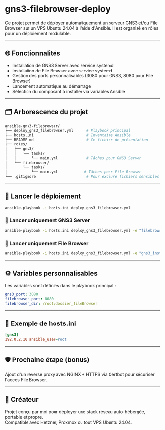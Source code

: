 # gns3-filebrowser-deploy

Ce projet permet de déployer automatiquement un serveur GNS3 et/ou File Browser sur un VPS Ubuntu 24.04 à l'aide d'Ansible. Il est organisé en rôles pour un déploiement modulable.

---

## 🌐 Fonctionnalités

- Installation de GNS3 Server avec service systemd
- Installation de File Browser avec service systemd
- Gestion des ports personnalisables (3080 pour GNS3, 8080 pour File Browser)
- Lancement automatique au démarrage
- Sélection du composant à installer via variables Ansible

---

## 🗂 Arborescence du projet

```bash
ansible-gns3-filebrowser/
├── deploy_gns3_filebrowser.yml      # Playbook principal
├── hosts.ini                        # Inventaire Ansible
├── README.md                        # Ce fichier de présentation
├── roles/
│   ├── gns3/
│   │   └── tasks/
│   │       └── main.yml             # Tâches pour GNS3 Server
│   └── filebrowser/
│       └── tasks/
│           └── main.yml            # Tâches pour File Browser
└── .gitignore                       # Pour exclure fichiers sensibles
```

---

## 🚀 Lancer le déploiement

```bash
ansible-playbook -i hosts.ini deploy_gns3_filebrowser.yml
```

### 🔀 Lancer uniquement GNS3 Server
```bash
ansible-playbook -i hosts.ini deploy_gns3_filebrowser.yml -e "filebrowser_install=false"
```

### 🔀 Lancer uniquement File Browser
```bash
ansible-playbook -i hosts.ini deploy_gns3_filebrowser.yml -e "gns3_install=false"
```

---

## ⚙ Variables personnalisables

Les variables sont définies dans le playbook principal :

```yaml
gns3_port: 3080
filebrowser_port: 8080
filebrowser_dir: /root/dossier_fileBrowser
```

---

## 🧾 Exemple de hosts.ini

```ini
[gns3]
192.0.2.10 ansible_user=root
```

---

## 🛡 Prochaine étape (bonus)

Ajout d'un reverse proxy avec NGINX + HTTPS via Certbot pour sécuriser l'accès File Browser.

---

## 🧠 Créateur

Projet conçu par moi pour déployer une stack réseau auto-hébergée, portable et propre.  
Compatible avec Hetzner, Proxmox ou tout VPS Ubuntu 24.04.

